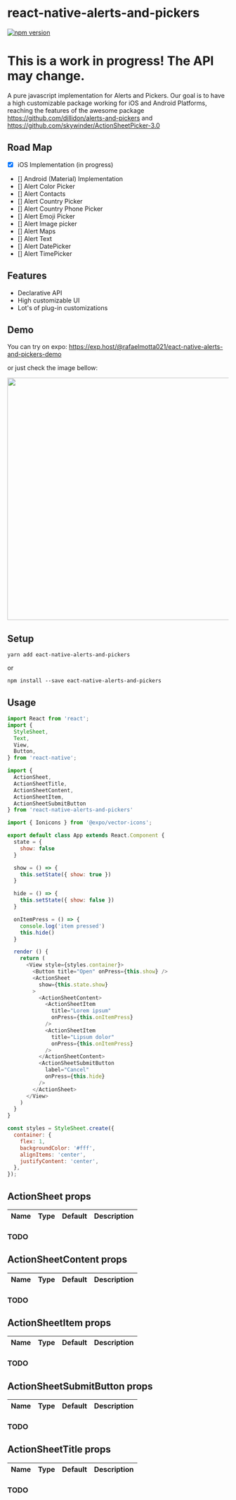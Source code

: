 # react-native-alerts-and-pickers

[![npm version](https://badge.fury.io/js/eact-native-alerts-and-pickers.svg)](https://badge.fury.io/js/eact-native-alerts-and-pickers)

# This is a work in progress! The API may change.

A pure javascript implementation for Alerts and Pickers. Our goal is to have a high customizable package working for iOS and Android Platforms, reaching the features of the awesome package https://github.com/dillidon/alerts-and-pickers and https://github.com/skywinder/ActionSheetPicker-3.0

## Road Map
- [x] iOS Implementation (in progress)
- [] Android (Material) Implementation
- [] Alert Color Picker
- [] Alert Contacts
- [] Alert Country Picker
- [] Alert Country Phone Picker
- [] Alert Emoji Picker
- [] Alert Image picker
- [] Alert Maps
- [] Alert Text
- [] Alert DatePicker
- [] Alert TimePicker

## Features

- Declarative API
- High customizable UI
- Lot's of plug-in customizations

## Demo

You can try on expo: https://exp.host/@rafaelmotta021/eact-native-alerts-and-pickers-demo

or just check the image bellow:

<p align="center">
<img src="https://raw.githubusercontent.com/rafaelmotta/eact-native-alerts-and-pickers/master/demo-example.gif" height="550" />
</p>

## Setup

`yarn add eact-native-alerts-and-pickers`

or 

`npm install --save eact-native-alerts-and-pickers`

## Usage

```javascript
import React from 'react';
import {
  StyleSheet,
  Text,
  View,
  Button,
} from 'react-native';

import {
  ActionSheet,
  ActionSheetTitle,
  ActionSheetContent,
  ActionSheetItem,
  ActionSheetSubmitButton
} from 'react-native-alerts-and-pickers'

import { Ionicons } from '@expo/vector-icons';

export default class App extends React.Component {
  state = {
    show: false
  }

  show = () => {
    this.setState({ show: true })
  }

  hide = () => {
    this.setState({ show: false })
  }

  onItemPress = () => {
    console.log('item pressed')
    this.hide()
  }

  render () {
    return (
      <View style={styles.container}>
        <Button title="Open" onPress={this.show} />
        <ActionSheet
          show={this.state.show}
        >
          <ActionSheetContent>
            <ActionSheetItem
              title="Lorem ipsum"
              onPress={this.onItemPress}
            />
            <ActionSheetItem
              title="Lipsum dolor"
              onPress={this.onItemPress}
            />
          </ActionSheetContent>
          <ActionSheetSubmitButton
            label="Cancel"
            onPress={this.hide}
          />
        </ActionSheet>
      </View>
    )
  }
}

const styles = StyleSheet.create({
  container: {
    flex: 1,
    backgroundColor: '#fff',
    alignItems: 'center',
    justifyContent: 'center',
  },
});
```

## ActionSheet props

| Name | Type| Default | Description |
| --- | --- | --- | --- |
### TODO

## ActionSheetContent props

| Name | Type| Default | Description |
| --- | --- | --- | --- |
### TODO

## ActionSheetItem props

| Name | Type| Default | Description |
| --- | --- | --- | --- |
### TODO

## ActionSheetSubmitButton props

| Name | Type| Default | Description |
| --- | --- | --- | --- |
### TODO

## ActionSheetTitle props

| Name | Type| Default | Description |
| --- | --- | --- | --- |
### TODO